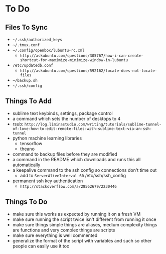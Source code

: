 To Do
=====

Files To Sync
-------------
 * `~/.ssh/authorized_keys`
 * `~/.tmux.conf`
 * `~/.config/openbox/lubuntu-rc.xml`
   * `http://askubuntu.com/questions/305767/how-i-can-create-shortcut-for-maximize-minimize-window-in-lubuntu`
 * `/etc/updatedb.conf`
   * `http://askubuntu.com/questions/592162/locate-does-not-locate-files`
 * `~/backup.sh`
 * `~/.ssh/config`

Things To Add
-------------
 * sublime text keybinds, settings, package control
 * a command which sets the number of desktops to 4
 * rsub: `http://log.liminastudio.com/writing/tutorials/sublime-tunnel-of-love-how-to-edit-remote-files-with-sublime-text-via-an-ssh-tunnel`
 * python machine learning libraries
   * tensorflow
   * theano
 * command to backup files before they are modified
 * a command in the README which downloads and runs this all automatically
 * a keepalive command to the ssh config so connections don't time out
   * add to `ServerAliveInterval 60` /etc/ssh/ssh_config
 * permanent ssh key authentication
   * `http://stackoverflow.com/a/28562679/2230446`

Things To Do
------------
 * make sure this works as expected by running it on a fresh VM
 * make sure running the script twice isn't different from running it once
 * make sure things simple things are aliases, medium complexity things are functions and very complex things are scripts
 * make sure everything is well commented
 * generalize the format of the script with variables and such so other people can easily use it too

